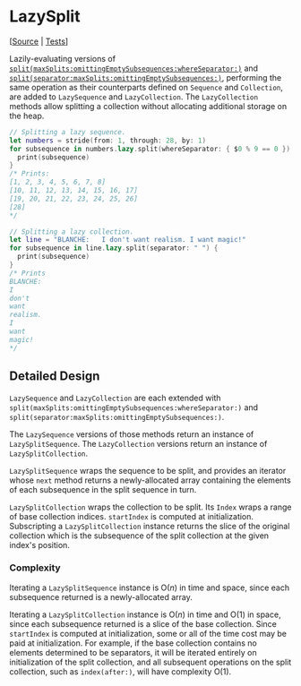 # LazySplit

[[Source](https://github.com/apple/swift-algorithms/blob/main/Sources/Algorithms/LazySplit.swift) | 
 [Tests](https://github.com/apple/swift-algorithms/blob/main/Tests/SwiftAlgorithmsTests/LazySplitTests.swift)]

Lazily-evaluating versions of
[`split(maxSplits:omittingEmptySubsequences:whereSeparator:)`](https://developer.apple.com/documentation/swift/sequence/3128814-split)
and [`split(separator:maxSplits:omittingEmptySubsequences:)`](https://developer.apple.com/documentation/swift/sequence/3128818-split),
performing the same operation as their counterparts defined on
`Sequence` and `Collection`, are added to `LazySequence` and
`LazyCollection`. The `LazyCollection` methods allow splitting a
collection without allocating additional storage on the heap.

```swift
// Splitting a lazy sequence.
let numbers = stride(from: 1, through: 28, by: 1)
for subsequence in numbers.lazy.split(whereSeparator: { $0 % 9 == 0 }) {
  print(subsequence)
}
/* Prints:
[1, 2, 3, 4, 5, 6, 7, 8]
[10, 11, 12, 13, 14, 15, 16, 17]
[19, 20, 21, 22, 23, 24, 25, 26]
[28]
*/

// Splitting a lazy collection.
let line = "BLANCHE:   I don't want realism. I want magic!"
for subsequence in line.lazy.split(separator: " ") {
  print(subsequence)
}
/* Prints
BLANCHE:
I
don't
want
realism.
I
want
magic!
*/
```

## Detailed Design

`LazySequence` and `LazyCollection` are each extended with
`split(maxSplits:omittingEmptySubsequences:whereSeparator:)` and
`split(separator:maxSplits:omittingEmptySubsequences:)`.

The `LazySequence` versions of those methods return an instance of
`LazySplitSequence`. The `LazyCollection` versions return an instance of
`LazySplitCollection`.

`LazySplitSequence` wraps the sequence to be split, and provides an
iterator whose `next` method returns a newly-allocated array containing
the elements of each subsequence in the split sequence in turn.

`LazySplitCollection` wraps the collection to be split. Its `Index`
wraps a range of base collection indices. `startIndex` is computed at
initialization. Subscripting a `LazySplitCollection` instance returns
the slice of the original collection which is the subsequence of the
split collection at the given index's position.

### Complexity

Iterating a `LazySplitSequence` instance is O(_n_) in time and space,
since each subsequence returned is a newly-allocated array.

Iterating a `LazySplitCollection` instance is O(_n_) in time and O(1) in
space, since each subsequence returned is a slice of the base
collection. Since `startIndex` is computed at initialization, some or
all of the time cost may be paid at initialization. For example, if the
base collection contains no elements determined to be separators, it
will be iterated entirely on initialization of the split collection, and
all subsequent operations on the split collection, such as
`index(after:)`, will have complexity O(1).
